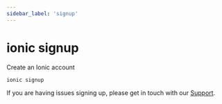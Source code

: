 ```yaml
---
sidebar_label: 'signup'
---
```


# ionic signup

Create an Ionic account

```shell
ionic signup
```

If you are having issues signing up, please get in touch with our [Support](https://ion.link/support-request).
